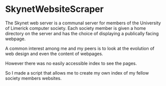 # SkynetWebsiteScraper

The Skynet web server is a communal server for members of the University of Limerick
computer society. Each society member is given a home directory on the server and has the
choice of displaying a publically facing webpage.

A common interest among me and my peers is to look at the evolution of web design and even 
the content of webpages.

However there was no easily accessible index to see the pages.

So I made a script that allows me to create my own index of my fellow society members websites.
